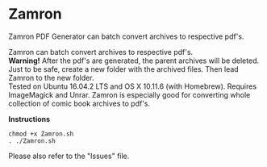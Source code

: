 # Zamron
Zamron PDF Generator can batch convert archives to respective pdf's.

Zamron can batch convert archives to respective pdf's.
<br> 
<b>Warning!</b> After the pdf's are generated, the parent archives will be deleted.
<br>
Just to be safe, create a new folder with the archived files. Then lead Zamron to the new folder.
<br>
Tested on Ubuntu 16.04.2 LTS and OS X 10.11.6 (with Homebrew). Requires ImageMagick and Unrar.
Zamron is especially good for converting whole collection of comic book archives to pdf's.


**Instructions**

```
chmod +x Zamron.sh
. ./Zamron.sh
```
Please also refer to the "Issues" file.
